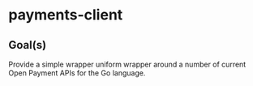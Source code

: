 # payments-client

## Goal(s)
Provide a simple wrapper uniform wrapper around a number of current Open Payment APIs for the Go language.